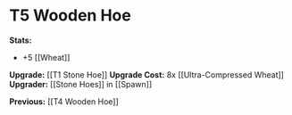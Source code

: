 # T5 Wooden Hoe

**Stats:**
+ +5 [[Wheat]]

**Upgrade:** [[T1 Stone Hoe]]
**Upgrade Cost:** 8x [[Ultra-Compressed Wheat]]
**Upgrader:** [[Stone Hoes]] in [[Spawn]]

**Previous:** [[T4 Wooden Hoe]]